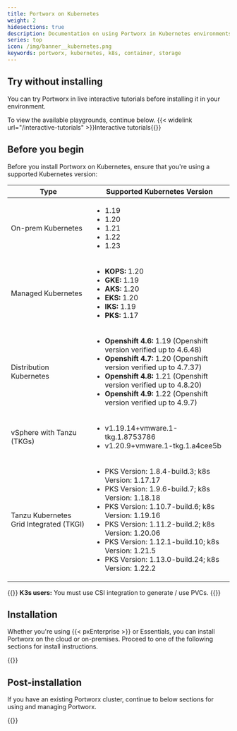 ```yaml
---
title: Portworx on Kubernetes
weight: 2
hidesections: true
description: Documentation on using Portworx in Kubernetes environments
series: top
icon: /img/banner__kubernetes.png
keywords: portworx, kubernetes, k8s, container, storage
---
```


## Try without installing

You can try Portworx in live interactive tutorials before installing it in your environment.

To view the available playgrounds, continue below.
{{< widelink url="/interactive-tutorials" >}}Interactive tutorials{{</widelink>}}

## Before you begin

Before you install Portworx on Kubernetes, ensure that you're using a supported Kubernetes version:

| **Type** | **Supported Kubernetes Version** |
|---|---|
| On-prem Kubernetes | <ul><li>1.19</li><li>1.20</li><li>1.21</li><li>1.22</li><li>1.23</li></ul> |
| Managed Kubernetes | <ul><li>**KOPS:** 1.20</li><li>**GKE:** 1.19</li><li>**AKS:** 1.20</li><li>**EKS:** 1.20</li><li>**IKS:** 1.19</li><li>**PKS:** 1.17</li></ul> |
| Distribution Kubernetes | <ul><li>**Openshift 4.6:** 1.19 (Openshift version verified up to 4.6.48) </li><li>**Openshift 4.7:** 1.20 (Openshift version verified up to 4.7.37)</li><li>**Openshift 4.8:** 1.21 (Openshift version verified up to 4.8.20) </li><li>**Openshift 4.9:** 1.22 (Openshift version verified up to 4.9.7)</li></ul> |
| vSphere with Tanzu (TKGs) | <ul><li>v1.19.14+vmware.1-tkg.1.8753786</li><li>v1.20.9+vmware.1-tkg.1.a4cee5b</li></ul> |
| Tanzu Kubernetes Grid Integrated (TKGI) | <ul><li>PKS Version: 1.8.4-build.3; k8s Version: 1.17.17</li><li>PKS Version: 1.9.6-build.7; k8s Version: 1.18.18</li><li>PKS Version: 1.10.7-build.6; k8s Version: 1.19.16</li><li>PKS Version: 1.11.2-build.2; k8s Version: 1.20.06</li><li>PKS Version: 1.12.1-build.10; k8s Version: 1.21.5</li><li>PKS Version: 1.13.0-build.24; k8s Version: 1.22.2</li></ul> | 

{{<info>}}
**K3s users:** You must use CSI integration to generate / use PVCs.
{{</info>}}

## Installation

Whether you're using {{< pxEnterprise >}} or Essentials, you can install Portworx on the cloud or on-premises. Proceed to one of the following sections for install instructions.

{{<homelist series="k8s-install">}}

## Post-installation

If you have an existing Portworx cluster, continue to below sections for using and managing Portworx.

{{<homelist series2="k8s-postinstall">}}
